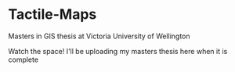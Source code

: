 # Tactile-Maps
Masters in GIS thesis at Victoria University of Wellington

Watch the space!
I'll be uploading my masters thesis here when it is complete
